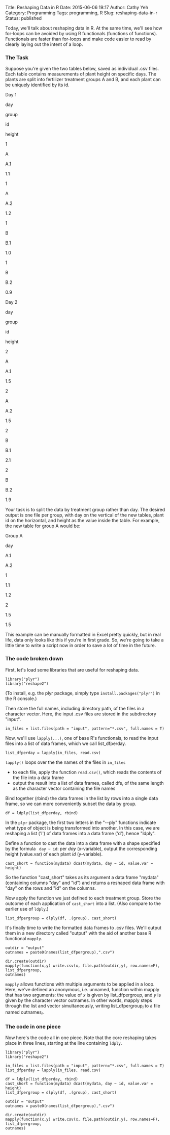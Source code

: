 Title: Reshaping Data in R
Date: 2015-06-06 19:17
Author: Cathy Yeh
Category: Programming
Tags: programming, R
Slug: reshaping-data-in-r
Status: published


Today, we'll talk about reshaping data in R. At the same time, we'll see how for-loops can be avoided by using R functionals (functions of functions). Functionals are faster than for-loops and make code easier to read by clearly laying out the intent of a loop.  

  


### The Task

Suppose you're given the two tables below, saved as individual .csv files.  Each table contains measurements of plant height on specific days. The plants are split into fertilizer treatment groups A and B, and each plant can be uniquely identified by its id.

Day 1

day

group

id

height

1

A

A.1

1.1

1

A

A.2

1.2

1

B

B.1

1.0

1

B

B.2

0.9

Day 2

day

group

id

height

2

A

A.1

1.5

2

A

A.2

1.5

2

B

B.1

2.1

2

B

B.2

1.9

Your task is to split the data by treatment group rather than day. The desired output is one file per group, with day on the vertical of the new tables, plant id on the horizontal, and height as the value inside the table. For example, the new table for group A would be:

Group A

day

A.1

A.2

1

1.1

1.2

2

1.5

1.5

This example can be manually formatted in Excel pretty quickly, but in real life, data only looks like this if you're in first grade. So, we're going to take a little time to write a script now in order to save a lot of time in the future.

### The code broken down

First, let's load some libraries that are useful for reshaping data.

```  
library("plyr")  
library("reshape2")  
```

(To install, e.g. the plyr package, simply type `install.packages("plyr")` in the R console.)

Then store the full names, including directory path, of the files in a character vector. Here, the input .csv files are stored in the subdirectory "input".

```  
in_files = list.files(path = "input", pattern="*.csv", full.names = T)  
```

Now, we'll use `lapply(...)`, one of base R's functionals, to read the input files into a list of data frames, which we call list_dfperday.

```  
list_dfperday = lapply(in_files, read.csv)  
```

`lapply()` loops over the the names of the files in `in_files`

-   to each file, apply the function `read.csv()`, which reads the contents of the file into a data frame
-   output the result into a list of data frames, called dfs, of the same length as the character vector containing the file names

Bind together (rbind) the data frames in the list by rows into a single data frame, so we can more conveniently subset the data by group.

```  
df = ldply(list_dfperday, rbind)  
```

In the `plyr` package, the first two letters in the "--ply" functions indicate what type of object is being transformed into another. In this case, we are reshaping a list ('l') of data frames into a data frame ('d'), hence "ldply".

Define a function to cast the data into a data frame with a shape specified by the formula ` day ~ id`: per *day* (x-variable), output the corresponding height (value.var) of each plant *id* (y-variable).

```  
cast_short = function(mydata) dcast(mydata, day ~ id, value.var = height)  
```

So the function "cast_short" takes as its argument a data frame "mydata" (containing columns "day" and "id") and returns a reshaped data frame with "day" on the rows and "id" on the columns.

Now apply the function we just defined to each treatment group. Store the outcome of each application of `cast_short` into a list. (Also compare to the earlier use of `ldply`.)

```  
list_dfpergroup = dlply(df, .(group), cast_short)  
```

It's finally time to write the formatted data frames to .csv files. We'll output them in a new directory called "output" with the aid of another base R functional `mapply`.

```  
outdir = "output"  
outnames = paste0(names(list_dfpergroup),".csv")

dir.create(outdir)  
mapply(function(x,y) write.csv(x, file.path(outdir,y), row.names=F),  
list_dfpergroup,  
outnames)  
```

`mapply` allows functions with multiple arguments to be applied in a loop. Here, we've defined an anonymous, i.e. unnamed, function within mapply that has two arguments: the value of *x* is given by list_dfpergroup, and *y* is given by the character vector outnames. In other words, mapply steps through the list and vector simultaneously, writing list_dfpergroup$_i$ to a file named outnames$_i$.

### The code in one piece

Now here's the code all in one piece. Note that the core reshaping takes place in three lines, starting at the line containing `ldply`.

```  
library("plyr")  
library("reshape2")

in_files = list.files(path = "input", pattern="*.csv", full.names = T)  
list_dfperday = lapply(in_files, read.csv)

df = ldply(list_dfperday, rbind)  
cast_short = function(mydata) dcast(mydata, day ~ id, value.var = height)  
list_dfpergroup = dlply(df, .(group), cast_short)

outdir = "output"  
outnames = paste0(names(list_dfpergroup),".csv")

dir.create(outdir)  
mapply(function(x,y) write.csv(x, file.path(outdir,y), row.names=F),  
list_dfpergroup,  
outnames)  
```
